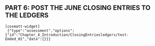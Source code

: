 ## PART 6: POST THE JUNE CLOSING ENTRIES TO THE LEDGERS

```
[cosmatt-widget]
 {"type":"assessment","options":{"id":"Chapter_4_Introduction/ClosingEntriesledgers/test-Emded_01","data":{}}} 
```
